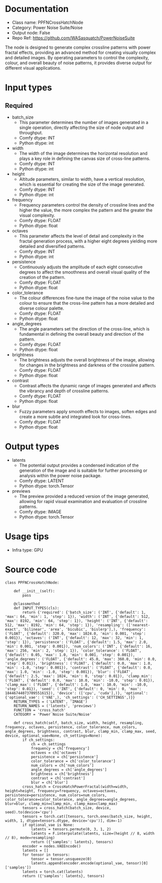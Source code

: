 # Documentation
- Class name: PPFNCrossHatchNode
- Category: Power Noise Suite/Noise
- Output node: False
- Repo Ref: https://github.com/WASasquatch/PowerNoiseSuite

The node is designed to generate complex crossline patterns with power fractal effects, providing an advanced method for creating visually complex and detailed images. By operating parameters to control the complexity, colour, and overall beauty of noise patterns, it provides diverse output for different visual applications.

# Input types
## Required
- batch_size
    - This parameter determines the number of images generated in a single operation, directly affecting the size of node output and throughput.
    - Comfy dtype: INT
    - Python dtype: int
- width
    - The width of the image determines the horizontal resolution and plays a key role in defining the canvas size of cross-line patterns.
    - Comfy dtype: INT
    - Python dtype: int
- height
    - Altitude parameters, similar to width, have a vertical resolution, which is essential for creating the size of the image generated.
    - Comfy dtype: INT
    - Python dtype: int
- frequency
    - Frequency parameters control the density of crossline lines and the higher the value, the more complex the pattern and the greater the visual complexity.
    - Comfy dtype: FLOAT
    - Python dtype: float
- octaves
    - This parameter affects the level of detail and complexity in the fractal generation process, with a higher eight degrees yielding more detailed and diversified patterns.
    - Comfy dtype: INT
    - Python dtype: int
- persistence
    - Continuously adjusts the amplitude of each eight consecutive degrees to affect the smoothness and overall visual quality of the creation of the pattern.
    - Comfy dtype: FLOAT
    - Python dtype: float
- color_tolerance
    - The colour differences fine-tune the image of the noise value to the colour to ensure that the cross-line pattern has a more detailed and diverse colour palette.
    - Comfy dtype: FLOAT
    - Python dtype: float
- angle_degrees
    - The angle parameters set the direction of the cross-line, which is fundamental in defining the overall beauty and direction of the pattern.
    - Comfy dtype: FLOAT
    - Python dtype: float
- brightness
    - The brightness adjusts the overall brightness of the image, allowing for changes in the brightness and darkness of the crossline pattern.
    - Comfy dtype: FLOAT
    - Python dtype: float
- contrast
    - Contrast affects the dynamic range of images generated and affects the vibrancy and depth of crossline patterns.
    - Comfy dtype: FLOAT
    - Python dtype: float
- blur
    - Fuzzy parameters apply smooth effects to images, soften edges and create a more subtle and integrated look for cross-lines.
    - Comfy dtype: FLOAT
    - Python dtype: float

# Output types
- latents
    - The potential output provides a condensed indication of the generation of the image and is suitable for further processing or analysis within the power noise package.
    - Comfy dtype: LATENT
    - Python dtype: torch.Tensor
- previews
    - The preview provided a reduced version of the image generated, allowing for rapid visual examination and evaluation of crossline patterns.
    - Comfy dtype: IMAGE
    - Python dtype: torch.Tensor

# Usage tips
- Infra type: GPU

# Source code
```
class PPFNCrossHatchNode:

    def __init__(self):
        pass

    @classmethod
    def INPUT_TYPES(cls):
        return {'required': {'batch_size': ('INT', {'default': 1, 'max': 64, 'min': 1, 'step': 1}), 'width': ('INT', {'default': 512, 'max': 8192, 'min': 64, 'step': 1}), 'height': ('INT', {'default': 512, 'max': 8192, 'min': 64, 'step': 1}), 'resampling': (['nearest-exact', 'bilinear', 'area', 'bicubic', 'bislerp'],), 'frequency': ('FLOAT', {'default': 320.0, 'max': 1024.0, 'min': 0.001, 'step': 0.001}), 'octaves': ('INT', {'default': 12, 'max': 32, 'min': 1, 'step': 1}), 'persistence': ('FLOAT', {'default': 1.5, 'max': 2.0, 'min': 0.001, 'step': 0.001}), 'num_colors': ('INT', {'default': 16, 'max': 256, 'min': 2, 'step': 1}), 'color_tolerance': ('FLOAT', {'default': 0.05, 'max': 1.0, 'min': 0.001, 'step': 0.001}), 'angle_degrees': ('FLOAT', {'default': 45.0, 'max': 360.0, 'min': 0.0, 'step': 0.01}), 'brightness': ('FLOAT', {'default': 0.0, 'max': 1.0, 'min': -1.0, 'step': 0.001}), 'contrast': ('FLOAT', {'default': 0.0, 'max': 1.0, 'min': -1.0, 'step': 0.001}), 'blur': ('FLOAT', {'default': 2.5, 'max': 1024, 'min': 0, 'step': 0.01}), 'clamp_min': ('FLOAT', {'default': 0.0, 'max': 10.0, 'min': -10.0, 'step': 0.01}), 'clamp_max': ('FLOAT', {'default': 1.0, 'max': 10.0, 'min': -10.0, 'step': 0.01}), 'seed': ('INT', {'default': 0, 'min': 0, 'max': 18446744073709551615}), 'device': (['cpu', 'cuda'],)}, 'optional': {'optional_vae': ('VAE',), 'ch_settings': ('CH_SETTINGS',)}}
    RETURN_TYPES = ('LATENT', 'IMAGE')
    RETURN_NAMES = ('latents', 'previews')
    FUNCTION = 'cross_hatch'
    CATEGORY = 'Power Noise Suite/Noise'

    def cross_hatch(self, batch_size, width, height, resampling, frequency, octaves, persistence, color_tolerance, num_colors, angle_degrees, brightness, contrast, blur, clamp_min, clamp_max, seed, device, optional_vae=None, ch_settings=None):
        if ch_settings:
            ch = ch_settings
            frequency = ch['frequency']
            octaves = ch['octaves']
            persistence = ch['persistence']
            color_tolerance = ch['color_tolerance']
            num_colors = ch['num_colors']
            angle_degrees = ch['angle_degrees']
            brightness = ch['brightness']
            contrast = ch['contrast']
            blur = ch['blur']
        cross_hatch = CrossHatchPowerFractal(width=width, height=height, frequency=frequency, octaves=octaves, persistence=persistence, num_colors=num_colors, color_tolerance=color_tolerance, angle_degrees=angle_degrees, blur=blur, clamp_min=clamp_min, clamp_max=clamp_max)
        tensors = cross_hatch(batch_size, device, seed).to(device='cpu')
        tensors = torch.cat([tensors, torch.ones(batch_size, height, width, 1, dtype=tensors.dtype, device='cpu')], dim=-1)
        if optional_vae is None:
            latents = tensors.permute(0, 3, 1, 2)
            latents = F.interpolate(latents, size=(height // 8, width // 8), mode=resampling)
            return ({'samples': latents}, tensors)
        encoder = nodes.VAEEncode()
        latents = []
        for tensor in tensors:
            tensor = tensor.unsqueeze(0)
            latents.append(encoder.encode(optional_vae, tensor)[0]['samples'])
        latents = torch.cat(latents)
        return ({'samples': latents}, tensors)
```